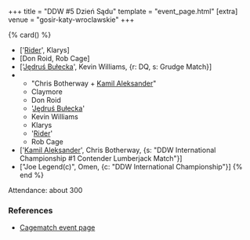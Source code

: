+++
title = "DDW #5 Dzień Sądu"
template = "event_page.html"
[extra]
venue = "gosir-katy-wroclawskie"
+++

{% card() %}
- ['[Rider](@/w/asmund.md)', Klarys]
- [Don Roid, Rob Cage]
- ['[Jędruś Bułecka](@/w/jedrus-bulecka.md)', Kevin Williams, {r: DQ, s: Grudge Match}]
- - "Chris Botherway + [Kamil Aleksander](@/w/kamil-aleksander.md)"
  - Claymore
  - Don Roid
  - '[Jędruś Bułecka](@/w/jedrus-bulecka.md)'
  - Kevin Williams
  - Klarys
  - '[Rider](@/w/asmund.md)'
  - Rob Cage
- ['[Kamil Aleksander](@/w/kamil-aleksander.md)', Chris Botherway, {s: "DDW International
      Championship #1 Contender Lumberjack Match"}]
- ["Joe Legend(c)", Omen, {c: "DDW International Championship"}]
{% end %}

Attendance: about 300


### References

* [Cagematch event page](https://www.cagematch.net/?id=1&nr=62760)
